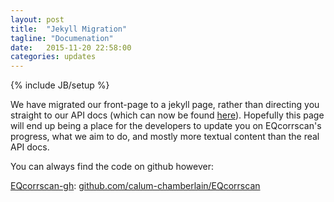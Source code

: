 ```yaml
---
layout: post
title:  "Jekyll Migration"
tagline: "Documenation"
date:   2015-11-20 22:58:00
categories: updates
---
```

{% include JB/setup %}

We have migrated our front-page to a jekyll page, rather than directing you
straight to our API docs (which can now be found
[here](http://eqcorrscan.readthedocs.org/en/latest/?badge=latest)).  Hopefully
this page will end up being a place for the developers to update you on
EQcorrscan's progress, what we aim to do, and mostly more textual content
than the real API docs.

You can always find the code on github however:

[EQcorrscan-gh](https://github.com/calum-chamberlain/EQcorrscan):  [github.com/calum-chamberlain/EQcorrscan](https://github.com/calum-chamberlain/EQcorrscan)

